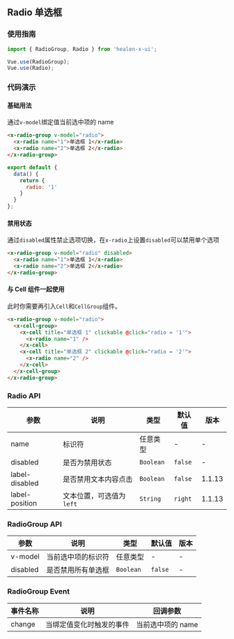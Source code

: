 ## Radio 单选框

### 使用指南
``` javascript
import { RadioGroup, Radio } from 'healen-x-ui';

Vue.use(RadioGroup);
Vue.use(Radio);
```

### 代码演示

#### 基础用法
通过`v-model`绑定值当前选中项的 name

```html
<x-radio-group v-model="radio">
  <x-radio name="1">单选框 1</x-radio>
  <x-radio name="2">单选框 2</x-radio>
</x-radio-group>
```

```javascript
export default {
  data() {
    return {
      radio: '1'
    }
  }
};
```

#### 禁用状态
通过`disabled`属性禁止选项切换，在`x-radio`上设置`disabled`可以禁用单个选项

```html
<x-radio-group v-model="radio" disabled>
  <x-radio name="1">单选框 1</x-radio>
  <x-radio name="2">单选框 2</x-radio>
</x-radio-group>
```

#### 与 Cell 组件一起使用
此时你需要再引入`Cell`和`CellGroup`组件。

```html
<x-radio-group v-model="radio">
  <x-cell-group>
    <x-cell title="单选框 1" clickable @click="radio = '1'">
      <x-radio name="1" />
    </x-cell>
    <x-cell title="单选框 2" clickable @click="radio = '2'">
      <x-radio name="2" />
    </x-cell>
  </x-cell-group>
</x-radio-group>
```

### Radio API

| 参数 | 说明 | 类型 | 默认值 | 版本 |
|------|------|------|------|------|
| name | 标识符 | 任意类型 | - | - |
| disabled | 是否为禁用状态 | `Boolean` | `false` | - |
| label-disabled | 是否禁用文本内容点击 | `Boolean` | `false` | 1.1.13 |
| label-position | 文本位置，可选值为 `left` | `String` | `right` | 1.1.13 |

### RadioGroup API

| 参数 | 说明 | 类型 | 默认值 | 版本 |
|------|------|------|------|------|
| v-model | 当前选中项的标识符 | 任意类型 | - | - |
| disabled | 是否禁用所有单选框 | `Boolean` | `false` | - |

### RadioGroup Event

| 事件名称 | 说明 | 回调参数 |
|------|------|------|
| change | 当绑定值变化时触发的事件 | 当前选中项的 name |
